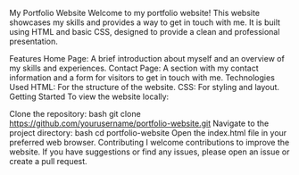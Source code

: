 My Portfolio Website
Welcome to my portfolio website! This website showcases my skills and provides a way to get in touch with me. It is built using HTML and basic CSS, designed to provide a clean and professional presentation.

Features
Home Page: A brief introduction about myself and an overview of my skills and experiences.
Contact Page: A section with my contact information and a form for visitors to get in touch with me.
Technologies Used
HTML: For the structure of the website.
CSS: For styling and layout.
Getting Started
To view the website locally:

Clone the repository:
bash
git clone https://github.com/yourusername/portfolio-website.git
Navigate to the project directory:
bash
cd portfolio-website
Open the index.html file in your preferred web browser.
Contributing
I welcome contributions to improve the website. If you have suggestions or find any issues, please open an issue or create a pull request.
